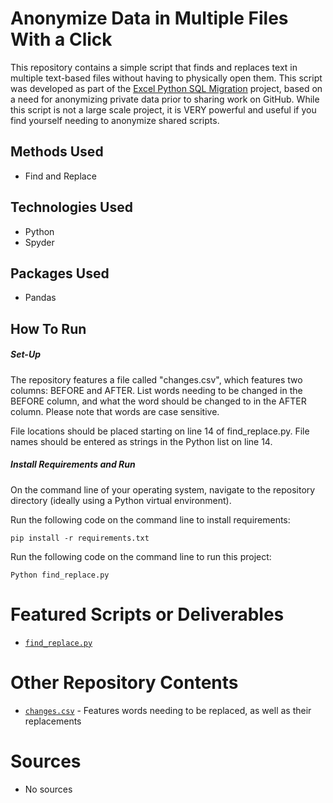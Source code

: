 # Anonymize Data in Multiple Files With a Click
This repository contains a simple script that finds and replaces text in multiple text-based files without having to physically open them. This script was developed as part of the [Excel Python SQL Migration](https://github.com/ErikaJacobs/Excel-Python-SQL-Migration) project, based on a need for anonymizing private data prior to sharing work on GitHub. While this script is not a large scale project, it is VERY powerful and useful if you find yourself needing to anonymize shared scripts.

## Methods Used
* Find and Replace

## Technologies Used
* Python
* Spyder

## Packages Used
* Pandas

## How To Run

##### Set-Up
The repository features a file called "changes.csv", which features two columns: BEFORE and AFTER. List words needing to be changed in the BEFORE column, and what the word should be changed to in the AFTER column. Please note that words are case sensitive.

File locations should be placed starting on line 14 of find_replace.py. File names should be entered as strings in the Python list on line 14.

##### Install Requirements and Run
On the command line of your operating system, navigate to the repository directory (ideally using a Python virtual environment).

Run the following code on the command line to install requirements:
```
pip install -r requirements.txt 
```

Run the following code on the command line to run this project:
```
Python find_replace.py
```

# Featured Scripts or Deliverables
* [```find_replace.py```](find_replace.py)

# Other Repository Contents
* [```changes.csv```](changes.csv) - Features words needing to be replaced, as well as their replacements

# Sources
* No sources
